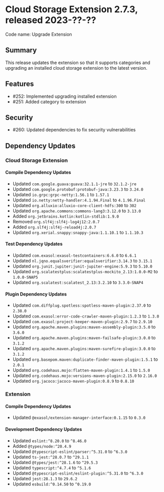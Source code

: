 # Cloud Storage Extension 2.7.3, released 2023-??-??

Code name: Upgrade Extension

## Summary

This release updates the extension so that it supports categories and upgrading an installed cloud storage extension to the latest version.

## Features

* #252: Implemented upgrading installed extension
* #251: Added category to extension

## Security

* #260: Updated dependencies to fix security vulnerabilities

## Dependency Updates

### Cloud Storage Extension

#### Compile Dependency Updates

* Updated `com.google.guava:guava:32.1.1-jre` to `32.1.2-jre`
* Updated `com.google.protobuf:protobuf-java:3.23.3` to `3.24.0`
* Updated `io.grpc:grpc-netty:1.56.1` to `1.57.1`
* Updated `io.netty:netty-handler:4.1.94.Final` to `4.1.96.Final`
* Updated `org.alluxio:alluxio-core-client-hdfs:300` to `302`
* Updated `org.apache.commons:commons-lang3:3.12.0` to `3.13.0`
* Added `org.jetbrains.kotlin:kotlin-stdlib:1.9.0`
* Removed `org.slf4j:slf4j-log4j12:2.0.7`
* Added `org.slf4j:slf4j-reload4j:2.0.7`
* Updated `org.xerial.snappy:snappy-java:1.1.10.1` to `1.1.10.3`

#### Test Dependency Updates

* Updated `com.exasol:exasol-testcontainers:6.6.0` to `6.6.1`
* Updated `nl.jqno.equalsverifier:equalsverifier:3.14.3` to `3.15.1`
* Updated `org.junit.jupiter:junit-jupiter-engine:5.9.3` to `5.10.0`
* Updated `org.scalatestplus:scalatestplus-mockito_2.13:1.0.0-M2` to `1.0.0-SNAP5`
* Updated `org.scalatest:scalatest_2.13:3.2.10` to `3.3.0-SNAP4`

#### Plugin Dependency Updates

* Updated `com.diffplug.spotless:spotless-maven-plugin:2.37.0` to `2.38.0`
* Updated `com.exasol:error-code-crawler-maven-plugin:1.2.3` to `1.3.0`
* Updated `com.exasol:project-keeper-maven-plugin:2.9.7` to `2.9.10`
* Updated `org.apache.maven.plugins:maven-assembly-plugin:3.5.0` to `3.6.0`
* Updated `org.apache.maven.plugins:maven-failsafe-plugin:3.0.0` to `3.1.2`
* Updated `org.apache.maven.plugins:maven-surefire-plugin:3.0.0` to `3.1.2`
* Updated `org.basepom.maven:duplicate-finder-maven-plugin:1.5.1` to `2.0.1`
* Updated `org.codehaus.mojo:flatten-maven-plugin:1.4.1` to `1.5.0`
* Updated `org.codehaus.mojo:versions-maven-plugin:2.15.0` to `2.16.0`
* Updated `org.jacoco:jacoco-maven-plugin:0.8.9` to `0.8.10`

### Extension

#### Compile Dependency Updates

* Updated `@exasol/extension-manager-interface:0.1.15` to `0.3.0`

#### Development Dependency Updates

* Updated `eslint:^8.20.0` to `^8.46.0`
* Added `@types/node:^20.4.9`
* Updated `@typescript-eslint/parser:^5.31.0` to `^6.3.0`
* Updated `ts-jest:^28.0.7` to `^29.1.1`
* Updated `@types/jest:^28.1.6` to `^29.5.3`
* Updated `typescript:^4.7.4` to `^5.1.6`
* Updated `@typescript-eslint/eslint-plugin:^5.31.0` to `^6.3.0`
* Updated `jest:28.1.3` to `29.6.2`
* Updated `esbuild:^0.14.50` to `^0.19.0`
